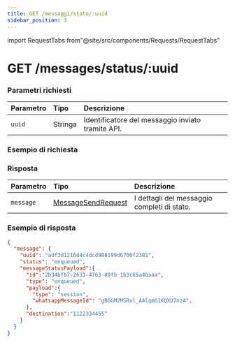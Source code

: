 ```yaml
---
title: GET /messaggi/stato/:uuid
sidebar_position: 3
---
```


import RequestTabs from"@site/src/components/Requests/RequestTabs"

# GET /messages/status/:uuid

### Parametri richiesti

| Parametro | Tipo    | Descrizione                                       |
| :-------- | :------ | :------------------------------------------------ |
| `uuid`    | Stringa | Identificatore del messaggio inviato tramite API. |

### Esempio di richiesta

<RequestTabs endpoint='messages_api' request="get_message_status" />

### Risposta

| Parametro | Tipo                                                                   | Descrizione                                 |
| :-------- | :--------------------------------------------------------------------- | :------------------------------------------ |
| `message` | [MessageSendRequest](/api/reference/object_types/message_send_request) | I dettagli del messaggio completi di stato. |

### Esempio di risposta

```json title=response.json
{
  "message": {
    "uuid": "adf3d1216d4c4dcd908199d6700f2381",
    "status": "enqueued",
    "messageStatusPayload":{
      "id":"2b34bfb7-2631-4763-89fb-1b3c65a4baaa",
      "type": "enqueued",
      "payload":{
        "type": "session",
        "whatsappMessageId": "gBGGM2MSRxl_AAlqmG1KQXU7nz4".
      },
      "destination":"1122334455"
    }
  }
}
```
